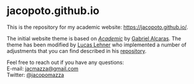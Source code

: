 # jacopoto.github.io
This is the repository for my academic website: https://jacopoto.github.io/.

The initial website theme is based on *[Academic](https://github.com/gaalcaras/academic)* by [Gabriel Alcaras](https://gaalcaras.com/en/). The theme has been modified by [Lucas Lehner](https://lucaslehner.github.io/) who implemented a number of adjustments that you can find described in his [repository](https://github.com/lukaslehner/lukaslehner.github.io).

Feel free to reach out if you have any questions:  \
E-mail: [jacmazza@gmail.com](mailto:jacmazza@gmail.com) \
Twitter: [@jacopomazza](https://twitter.com/JacopoMazza)
